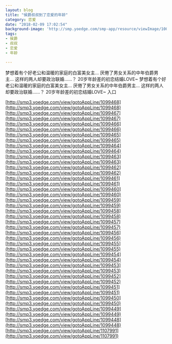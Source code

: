 ```yaml
---
layout: blog
title: "侯爵叔叔到了恋爱的年龄"
category: 恋爱
date: "2018-02-09 17:02:54"
background-image: 'http://smp.yoedge.com/smp-app/resource/viewImage/1003362appline.png'
tags:
- 侯爵
- 叔叔
- 恋爱
- 年龄

---
```

梦想着有个好老公和温暖的家庭的白富美女主… 厌倦了男女关系的中年伯爵男主… 这样的两人却要政治联婚……？ 20岁年龄差的初恋结婚LOVE~
梦想着有个好老公和温暖的家庭的白富美女主… 厌倦了男女关系的中年伯爵男主… 这样的两人却要政治联婚……？ 20岁年龄差的初恋结婚LOVE~
入口

[http://smp3.yoedge.com/view/gotoAppLine/1099468](http://smp3.yoedge.com/view/gotoAppLine/1099468)
[http://smp3.yoedge.com/view/gotoAppLine/1099467](http://smp3.yoedge.com/view/gotoAppLine/1099467)
[http://smp3.yoedge.com/view/gotoAppLine/1099466](http://smp3.yoedge.com/view/gotoAppLine/1099466)
[http://smp3.yoedge.com/view/gotoAppLine/1099465](http://smp3.yoedge.com/view/gotoAppLine/1099465)
[http://smp3.yoedge.com/view/gotoAppLine/1099464](http://smp3.yoedge.com/view/gotoAppLine/1099464)
[http://smp3.yoedge.com/view/gotoAppLine/1099463](http://smp3.yoedge.com/view/gotoAppLine/1099463)
[http://smp3.yoedge.com/view/gotoAppLine/1099462](http://smp3.yoedge.com/view/gotoAppLine/1099462)
[http://smp3.yoedge.com/view/gotoAppLine/1099461](http://smp3.yoedge.com/view/gotoAppLine/1099461)
[http://smp3.yoedge.com/view/gotoAppLine/1099460](http://smp3.yoedge.com/view/gotoAppLine/1099460)
[http://smp3.yoedge.com/view/gotoAppLine/1099459](http://smp3.yoedge.com/view/gotoAppLine/1099459)
[http://smp3.yoedge.com/view/gotoAppLine/1099458](http://smp3.yoedge.com/view/gotoAppLine/1099458)
[http://smp3.yoedge.com/view/gotoAppLine/1099457](http://smp3.yoedge.com/view/gotoAppLine/1099457)
[http://smp3.yoedge.com/view/gotoAppLine/1099456](http://smp3.yoedge.com/view/gotoAppLine/1099456)
[http://smp3.yoedge.com/view/gotoAppLine/1099455](http://smp3.yoedge.com/view/gotoAppLine/1099455)
[http://smp3.yoedge.com/view/gotoAppLine/1099454](http://smp3.yoedge.com/view/gotoAppLine/1099454)
[http://smp3.yoedge.com/view/gotoAppLine/1099453](http://smp3.yoedge.com/view/gotoAppLine/1099453)
[http://smp3.yoedge.com/view/gotoAppLine/1099452](http://smp3.yoedge.com/view/gotoAppLine/1099452)
[http://smp3.yoedge.com/view/gotoAppLine/1099451](http://smp3.yoedge.com/view/gotoAppLine/1099451)
[http://smp3.yoedge.com/view/gotoAppLine/1099450](http://smp3.yoedge.com/view/gotoAppLine/1099450)
[http://smp3.yoedge.com/view/gotoAppLine/1099449](http://smp3.yoedge.com/view/gotoAppLine/1099449)
[http://smp3.yoedge.com/view/gotoAppLine/1099448](http://smp3.yoedge.com/view/gotoAppLine/1099448)
[http://smp3.yoedge.com/view/gotoAppLine/1107991](http://smp3.yoedge.com/view/gotoAppLine/1107991)

        
